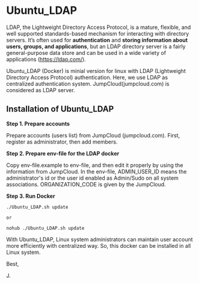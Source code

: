 # Ubuntu_LDAP 

LDAP, the Lightweight Directory Access Protocol, is a mature, flexible, and well supported standards-based mechanism for interacting with directory servers. It’s often used for **authentication** and **storing information about users, groups, and applications**, but an LDAP directory server is a fairly general-purpose data store and can be used in a wide variety of applications (https://ldap.com/).

Ubuntu_LDAP (Docker) is minial version for linux with LDAP (Lightweight Directory Access Protocol) authentication. Here, we use LDAP as centralized authentication system. JumpCloud(jumpcloud.com) is considered as LDAP server. 

## Installation of Ubuntu_LDAP

**Step 1. Prepare accounts**

Prepare accounts (users list) from JumpCloud (jumpcloud.com). First, register as administrator, then add members.  

**Step 2. Prepare env-file for the LDAP docker**

Copy env-file.example to env-file, and then edit it properly by using the information from JumpCloud. In the env-file, ADMIN_USER_ID means the administrator's id or the user id enabled as Admin/Sudo on all system associations. ORGANIZATION_CODE is given by the JumpCloud. 

**Step 3. Run Docker**

```
./Ubuntu_LDAP.sh update 

or 

nohub ./Ubuntu_LDAP.sh update 
```

With Ubuntu_LDAP, Linux system administrators can maintain user account more efficiently with centralized way. So, this docker can be installed in all Linux system. 

Best, 

J. 
